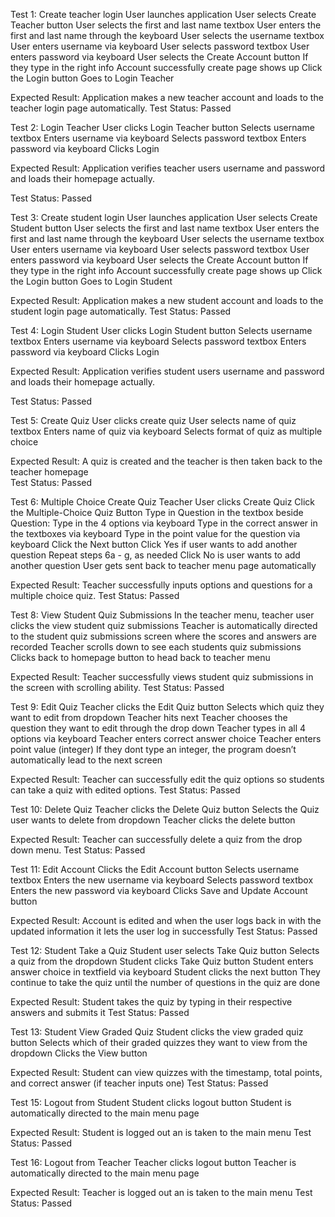 Test 1: Create teacher login 
User launches application
User selects Create Teacher button
User selects the first and last name textbox 
User enters the first and last name through the keyboard 
User selects the username textbox 
User enters username via keyboard 
User selects password textbox 
User enters password via keyboard 
User selects the Create Account button
If they type in the right info
Account successfully create page shows up
Click the Login button
Goes to Login Teacher 

Expected Result: Application makes a new teacher account and loads to the teacher login page automatically. 
Test Status: Passed

Test 2: Login Teacher 
User clicks Login Teacher button 
Selects username textbox 
Enters username via keyboard 
Selects password textbox 
Enters password via keyboard 
Clicks Login 

Expected Result: Application verifies teacher users username and password and loads their homepage actually. 

Test Status: Passed

Test 3: Create student login 
User launches application
User selects Create Student button
User selects the first and last name textbox 
User enters the first and last name through the keyboard 
User selects the username textbox 
User enters username via keyboard 
User selects password textbox 
User enters password via keyboard 
User selects the Create Account button
If they type in the right info
Account successfully create page shows up
Click the Login button
Goes to Login Student 

Expected Result: Application makes a new student account and loads to the student login page automatically. 
Test Status: Passed


Test 4: Login Student 
User clicks Login Student button 
Selects username textbox 
Enters username via keyboard 
Selects password textbox 
Enters password via keyboard 
Clicks Login 

Expected Result: Application verifies student users username and password and loads their homepage actually. 

Test Status: Passed

Test 5: Create Quiz 
User clicks create quiz 
User selects name of quiz textbox 
Enters name of quiz via keyboard 
Selects format of quiz as multiple choice 

Expected Result: A quiz is created and the teacher is then taken back to the teacher homepage  
Test Status: Passed

Test 6: Multiple Choice Create Quiz 
Teacher User clicks Create Quiz
Click the Multiple-Choice Quiz Button
Type in Question in the textbox beside Question:
Type in the 4 options via keyboard 
Type in the correct answer in the textboxes via keyboard 
Type in the point value for the question via keyboard 
Click the Next button
Click Yes if user wants to add another question
 Repeat steps 6a - g, as needed 
Click No is user wants to add another question
User gets sent back to teacher menu page automatically 

Expected Result: Teacher successfully inputs options and questions for a multiple choice quiz. 
Test Status: Passed

Test 8: View Student Quiz Submissions 
In the teacher menu, teacher user clicks the view student quiz submissions
Teacher is automatically directed to the student quiz submissions screen where the scores and answers are recorded 
Teacher scrolls down to see each students quiz submissions 
Clicks back to homepage button to head back to teacher menu 

Expected Result: Teacher successfully views student quiz submissions in the screen with scrolling ability.
Test Status: Passed

Test 9: Edit Quiz 
Teacher clicks the Edit Quiz button
Selects which quiz they want to edit from dropdown
Teacher hits next 
Teacher chooses the question they want to edit through the drop down 
Teacher types in all 4 options via keyboard 
Teacher enters correct answer choice 
Teacher enters point value (integer)
If they dont type an integer, the program doesn’t automatically lead to the next screen 

Expected Result: Teacher can successfully edit the quiz options so students can take a quiz with edited options.
Test Status: Passed

Test 10: Delete Quiz 
Teacher clicks the Delete Quiz button 
Selects the Quiz user wants to delete from dropdown 
 Teacher clicks the delete button 

Expected Result: Teacher can successfully delete a quiz from the drop down menu.
Test Status: Passed

Test 11: Edit Account 
Clicks the Edit Account button
Selects username textbox
Enters the new username via keyboard 
Selects password textbox
Enters the new password via keyboard
Clicks Save and Update Account button

Expected Result: Account is edited and when the user logs back in with the updated information it lets the user log in successfully
Test Status: Passed

Test 12: Student Take a Quiz 
Student user selects Take Quiz button
Selects a quiz from the dropdown
Student clicks Take Quiz button
Student enters answer choice in textfield via keyboard 
Student clicks the next button 
They continue to take the quiz until the number of questions in the quiz are done

Expected Result: Student takes the quiz by typing in their respective answers and submits it
Test Status: Passed

Test 13: Student View Graded Quiz 
Student clicks the view graded quiz button 
Selects which of their graded quizzes they want to view from the dropdown
Clicks the View button


Expected Result: Student can view quizzes with the timestamp, total points, and correct answer (if teacher inputs one) 
Test Status: Passed

Test 15: Logout from Student 
 Student clicks logout button
 Student is automatically directed to the main menu page 

Expected Result: Student is logged out an is taken to the main menu
Test Status: Passed

Test 16: Logout from Teacher 
Teacher clicks logout button
Teacher is automatically directed to the main menu page 

Expected Result: Teacher is logged out an is taken to the main menu
Test Status: Passed


